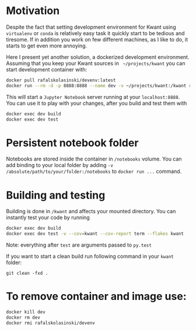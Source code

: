 # Motivation
Despite the fact that setting development environment for Kwant using
``virtualenv`` or ``conda`` is relatively easy task it quickly start to
be tedious and tiresome. If in addition you work on few different machines,
as I like to do, it starts to get even more annoying.

Here I present yet another solution, a dockerized development environment.
Assuming that you keep your Kwant sources in `` ~/projects/kwant`` you can
start development container with:

```bash
docker pull rafalskolasinski/devenv:latest
docker run --rm -d -p 8888:8888 --name dev -v ~/projects/kwant:/kwant rafalskolasinski/devenv
```

This will start a ``Jupyter Notebook`` server running at your ``localhost:8888``.
You can use it to play with your changes, after you build and test them with

```bash
docker exec dev build
docker exec dev test
```


# Persistent notebook folder
Notebooks are stored inside the container in ``/notebooks`` volume.
You can add binding to your local folder by adding
``-v /absolute/path/to/your/folder:/notebooks`` to ``docker run ...`` command.



# Building and testing
Building is done in ``/kwant`` and affects your mounted directory.
You can instantly test your code by running
```bash
docker exec dev build
docker exec dev test -v --cov=kwant --cov-report term --flakes kwant
```
Note: everything after ``test`` are arguments passed to ``py.test``

If you want to start a clean build run following command in your ``kwant`` folder:
```
git clean -fxd .
```



# To remove container and image use:
```bash
docker kill dev
docker rm dev
docker rmi rafalskolasinski/devenv
```
